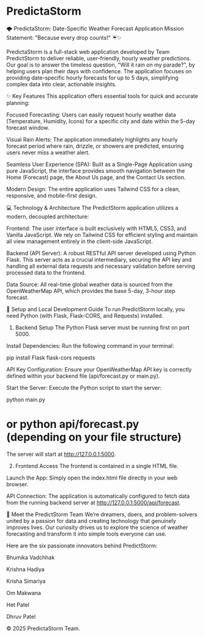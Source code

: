 # PredictaStorm
🌩️ PredictaStorm: Date-Specific Weather Forecast Application
Mission Statement: "Because every drop counts!" ☔✨

PredictaStorm is a full-stack web application developed by Team PredictStorm to deliver reliable, user-friendly, hourly weather predictions. Our goal is to answer the timeless question, "Will it rain on my parade?", by helping users plan their days with confidence. The application focuses on providing date-specific hourly forecasts for up to 5 days, simplifying complex data into clear, actionable insights.

✨ Key Features
This application offers essential tools for quick and accurate planning:

Focused Forecasting: Users can easily request hourly weather data (Temperature, Humidity, Icons) for a specific city and date within the 5-day forecast window.

Visual Rain Alerts: The application immediately highlights any hourly forecast period where rain, drizzle, or showers are predicted, ensuring users never miss a weather alert.

Seamless User Experience (SPA): Built as a Single-Page Application using pure JavaScript, the interface provides smooth navigation between the Home (Forecast) page, the About Us page, and the Contact Us section.

Modern Design: The entire application uses Tailwind CSS for a clean, responsive, and mobile-first design.

💻 Technology & Architecture
The PredictStorm application utilizes a modern, decoupled architecture:

Frontend: The user interface is built exclusively with HTML5, CSS3, and Vanilla JavaScript. We rely on Tailwind CSS for efficient styling and maintain all view management entirely in the client-side JavaScript.

Backend (API Server): A robust RESTful API server developed using Python Flask. This server acts as a crucial intermediary, securing the API key and handling all external data requests and necessary validation before serving processed data to the frontend.

Data Source: All real-time global weather data is sourced from the OpenWeatherMap API, which provides the base 5-day, 3-hour step forecast.

🚀 Setup and Local Development Guide
To run PredictStorm locally, you need Python (with Flask, Flask-CORS, and Requests) installed.

1. Backend Setup
The Python Flask server must be running first on port 5000.

Install Dependencies: Run the following command in your terminal:

pip install Flask flask-cors requests

API Key Configuration: Ensure your OpenWeatherMap API key is correctly defined within your backend file (api/forecast.py or main.py).

Start the Server: Execute the Python script to start the server:

python main.py
# or python api/forecast.py (depending on your file structure)

The server will start at http://127.0.0.1:5000.

2. Frontend Access
The frontend is contained in a single HTML file.

Launch the App: Simply open the index.html file directly in your web browser.

API Connection: The application is automatically configured to fetch data from the running backend server at http://127.0.0.1:5000/api/forecast.

👥 Meet the PredictStorm Team
We’re dreamers, doers, and problem-solvers united by a passion for data and creating technology that genuinely improves lives. Our curiosity drives us to explore the science of weather forecasting and transform it into simple tools everyone can use.

Here are the six passionate innovators behind PredictStorm:

Bhumika Vadchhak

Krishna Hadiya

Krisha Simariya

Om Makwana

Het Patel 

Dhruv Patel

© 2025 PredictaStorm Team.
